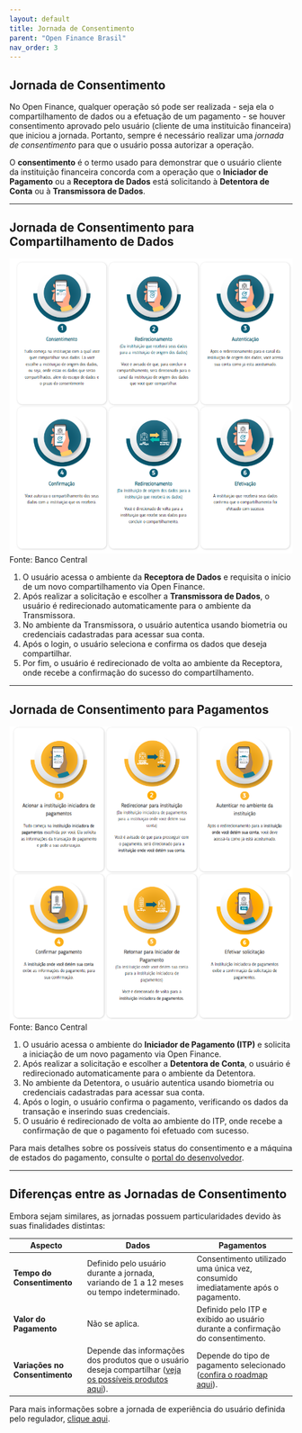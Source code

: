```yaml
---
layout: default
title: Jornada de Consentimento
parent: "Open Finance Brasil"
nav_order: 3
---
```

## Jornada de Consentimento

No Open Finance, qualquer operação só pode ser realizada - seja ela o compartilhamento de dados ou a efetuação de um pagamento - se houver consentimento aprovado pelo usuário (cliente de uma instituicão financeira) que iniciou a jornada. Portanto, sempre é necessário realizar uma *jornada de consentimento* para que o usuário possa autorizar a operação.

O **consentimento** é o termo usado para demonstrar que o usuário cliente da instituição financeira concorda com a operação que o **Iniciador de Pagamento** ou a **Receptora de Dados** está solicitando à **Detentora de Conta** ou à **Transmissora de Dados**.

---

## Jornada de Consentimento para Compartilhamento de Dados

![Jornada de dados](./images/jornada_dados.png)  
Fonte: Banco Central

1. O usuário acessa o ambiente da **Receptora de Dados** e requisita o início de um novo compartilhamento via Open Finance.
2. Após realizar a solicitação e escolher a **Transmissora de Dados**, o usuário é redirecionado automaticamente para o ambiente da Transmissora.
3. No ambiente da Transmissora, o usuário autentica usando biometria ou credenciais cadastradas para acessar sua conta.
4. Após o login, o usuário seleciona e confirma os dados que deseja compartilhar.
5. Por fim, o usuário é redirecionado de volta ao ambiente da Receptora, onde recebe a confirmação do sucesso do compartilhamento.

---

## Jornada de Consentimento para Pagamentos

![Jornada de dados](./images/jornada_pgtos.png)
Fonte: Banco Central

1. O usuário acessa o ambiente do **Iniciador de Pagamento (ITP)** e solicita a iniciação de um novo pagamento via Open Finance.
2. Após realizar a solicitação e escolher a **Detentora de Conta**, o usuário é redirecionado automaticamente para o ambiente da Detentora.
3. No ambiente da Detentora, o usuário autentica usando biometria ou credenciais cadastradas para acessar sua conta.
4. Após o login, o usuário confirma o pagamento, verificando os dados da transação e inserindo suas credenciais.
5. O usuário é redirecionado de volta ao ambiente do ITP, onde recebe a confirmação de que o pagamento foi efetuado com sucesso.

Para mais detalhes sobre os possíveis status do consentimento e a máquina de estados do pagamento, consulte o [portal do desenvolvedor](https://openfinancebrasil.atlassian.net/wiki/spaces/OF/pages/347078805/M+quina+de+Estados+-+v4.0.0+-+SV+Pagamentos).

---

## Diferenças entre as Jornadas de Consentimento

Embora sejam similares, as jornadas possuem particularidades devido às suas finalidades distintas:

| **Aspecto**            | **Dados**                                                                                     | **Pagamentos**                                                                        |
|-------------------------|-----------------------------------------------------------------------------------------------|---------------------------------------------------------------------------------------|
| **Tempo do Consentimento** | Definido pelo usuário durante a jornada, variando de 1 a 12 meses ou tempo indeterminado.    | Consentimento utilizado uma única vez, consumido imediatamente após o pagamento.      |
| **Valor do Pagamento**    | Não se aplica.                                                                              | Definido pelo ITP e exibido ao usuário durante a confirmação do consentimento.        |
| **Variações no Consentimento** | Depende das informações dos produtos que o usuário deseja compartilhar ([veja os possíveis produtos aqui](../PerfisOFB/OOF-Transmissor.md)). | Depende do tipo de pagamento selecionado ([confira o roadmap aqui](../PerfisOFB/OOF-Detentor.md)).              |

Para mais informações sobre a jornada de experiência do usuário definida pelo regulador, [clique aqui](https://openfinancebrasil.atlassian.net/wiki/spaces/OF/pages/17378535/Guia+de+Experi+ncia+do+Usu+rio).
